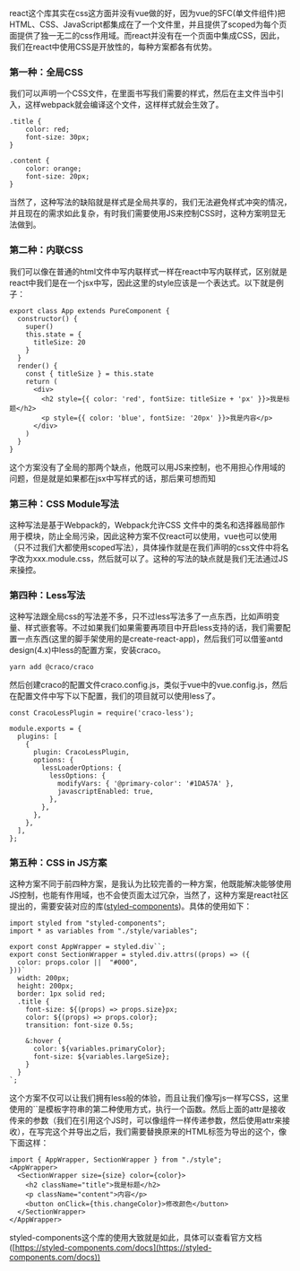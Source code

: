react这个库其实在css这方面并没有vue做的好，因为vue的SFC(单文件组件)把HTML、CSS、JavaScript都集成在了一个文件里，并且提供了scoped为每个页面提供了独一无二的css作用域。而react并没有在一个页面中集成CSS，因此，我们在react中使用CSS是开放性的，每种方案都各有优势。
<a name="ged4d"></a>

### 第一种：全局CSS

我们可以声明一个CSS文件，在里面书写我们需要的样式，然后在主文件当中引入，这样webpack就会编译这个文件，这样样式就会生效了。

```
.title {
    color: red;
    font-size: 30px;
}

.content {
    color: orange;
    font-size: 20px;
}
```

 当然了，这种写法的缺陷就是样式是全局共享的，我们无法避免样式冲突的情况，并且现在的需求如此复杂，有时我们需要使用JS来控制CSS时，这种方案明显无法做到。
<a name="EAanf"></a>

### 第二种：内联CSS

我们可以像在普通的html文件中写内联样式一样在react中写内联样式，区别就是react中我们是在一个jsx中写，因此这里的style应该是一个表达式。以下就是例子：

```
export class App extends PureComponent {
  constructor() {
    super()
    this.state = {
      titleSize: 20
    }
  }
  render() {
    const { titleSize } = this.state
    return (
      <div>
        <h2 style={{ color: 'red', fontSize: titleSize + 'px' }}>我是标题</h2>
        <p style={{ color: 'blue', fontSize: '20px' }}>我是内容</p>
      </div>
    )
  }
}
```

 这个方案没有了全局的那两个缺点，他既可以用JS来控制，也不用担心作用域的问题，但是就是如果都在jsx中写样式的话，那后果可想而知
<a name="eHkGN"></a>

### 第三种：CSS Module写法

这种写法是基于Webpack的，Webpack允许CSS 文件中的类名和选择器局部作用于模块，防止全局污染，因此这种方案不仅react可以使用，vue也可以使用（只不过我们大都使用scoped写法），具体操作就是在我们声明的css文件中将名字改为xxx.module.css，然后就可以了。这种的写法的缺点就是我们无法通过JS来操控。
<a name="enrRV"></a>

### 第四种：Less写法

这种写法跟全局css的写法差不多，只不过less写法多了一点东西，比如声明变量、样式嵌套等。不过如果我们如果需要再项目中开启less支持的话，我们需要配置一点东西(这里的脚手架使用的是create-react-app)，然后我们可以借鉴antd design(4.x)中less的配置方案，安装craco。

```
yarn add @craco/craco
```

 然后创建craco的配置文件craco.config.js，类似于vue中的vue.config.js，然后在配置文件中写下以下配置，我们的项目就可以使用less了。

```
const CracoLessPlugin = require('craco-less');

module.exports = {
  plugins: [
    {
      plugin: CracoLessPlugin,
      options: {
        lessLoaderOptions: {
          lessOptions: {
            modifyVars: { '@primary-color': '#1DA57A' },
            javascriptEnabled: true,
          },
        },
      },
    },
  ],
};
```

<a name="m8afG"></a>

### 第五种：CSS in JS方案

这种方案不同于前四种方案，是我认为比较完善的一种方案，他既能解决能够使用JS控制，也能有作用域，也不会使页面太过冗杂，当然了，这种方案是react社区提出的，需要安装对应的库([styled-components](https://github.com/styled-components/styled-components))。具体的使用如下：

```
import styled from "styled-components";
import * as variables from "./style/variables";

export const AppWrapper = styled.div``;
export const SectionWrapper = styled.div.attrs((props) => ({
  color: props.color ||  "#000",
}))`
  width: 200px;
  height: 200px;
  border: 1px solid red;
  .title {
    font-size: ${(props) => props.size}px;
    color: ${(props) => props.color};
    transition: font-size 0.5s;

    &:hover {
      color: ${variables.primaryColor};
      font-size: ${variables.largeSize};
    }
  }
`;
```

 这个方案不仅可以让我们拥有less般的体验，而且让我们像写js一样写CSS，这里使用的``是模板字符串的第二种使用方式，执行一个函数。然后上面的attr是接收传来的参数（我们在引用这个JS时，可以像组件一样传递参数，然后使用attr来接收），在写完这个并导出之后，我们需要替换原来的HTML标签为导出的这个，像下面这样：

```
import { AppWrapper, SectionWrapper } from "./style";
<AppWrapper>
  <SectionWrapper size={size} color={color}>
    <h2 className="title">我是标题</h2>
    <p className="content">内容</p>
    <button onClick={this.changeColor}>修改颜色</button>
  </SectionWrapper>
</AppWrapper>
```

  styled-components这个库的使用大致就是如此，具体可以查看官方文档([https://styled-components.com/docs](https://styled-components.com/docs))
